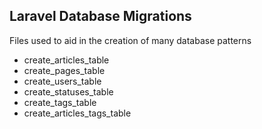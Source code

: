 ## Laravel Database Migrations

Files used to aid in the creation of many database patterns
		
- create_articles_table	
- create_pages_table
- create_users_table
- create_statuses_table
- create_tags_table
- create_articles_tags_table


